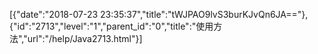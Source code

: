 [{"date":"2018-07-23 23:35:37","title":"tWJPAO9lvS3burKJvQn6JA=="},{"id":"2713","level":"1","parent_id":"0","title":"使用方法","url":"/help/Java2713.html"}]